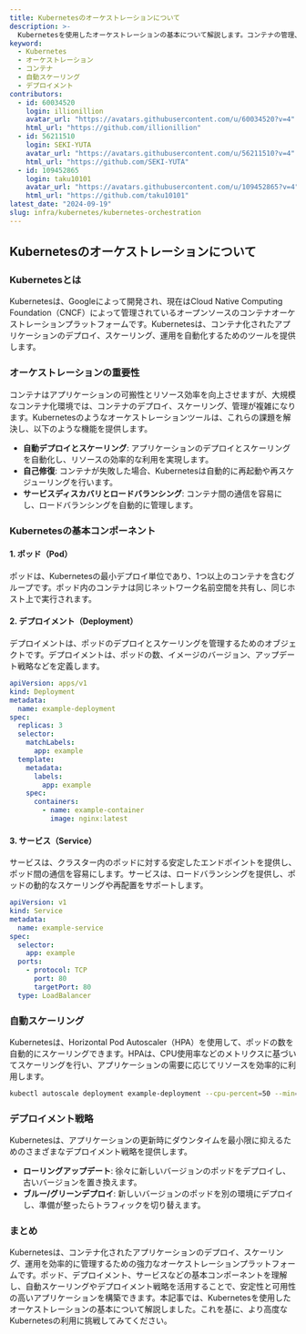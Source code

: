 ```yaml
---
title: Kubernetesのオーケストレーションについて
description: >-
  Kubernetesを使用したオーケストレーションの基本について解説します。コンテナの管理、自動スケーリング、デプロイメント戦略など、Kubernetesの主要な機能とその利点を紹介します。
keyword:
  - Kubernetes
  - オーケストレーション
  - コンテナ
  - 自動スケーリング
  - デプロイメント
contributors:
  - id: 60034520
    login: illionillion
    avatar_url: "https://avatars.githubusercontent.com/u/60034520?v=4"
    html_url: "https://github.com/illionillion"
  - id: 56211510
    login: SEKI-YUTA
    avatar_url: "https://avatars.githubusercontent.com/u/56211510?v=4"
    html_url: "https://github.com/SEKI-YUTA"
  - id: 109452865
    login: taku10101
    avatar_url: "https://avatars.githubusercontent.com/u/109452865?v=4"
    html_url: "https://github.com/taku10101"
latest_date: "2024-09-19"
slug: infra/kubernetes/kubernetes-orchestration
---
```


## Kubernetesのオーケストレーションについて

### Kubernetesとは

Kubernetesは、Googleによって開発され、現在はCloud Native Computing Foundation（CNCF）によって管理されているオープンソースのコンテナオーケストレーションプラットフォームです。Kubernetesは、コンテナ化されたアプリケーションのデプロイ、スケーリング、運用を自動化するためのツールを提供します。

### オーケストレーションの重要性

コンテナはアプリケーションの可搬性とリソース効率を向上させますが、大規模なコンテナ化環境では、コンテナのデプロイ、スケーリング、管理が複雑になります。Kubernetesのようなオーケストレーションツールは、これらの課題を解決し、以下のような機能を提供します。

- **自動デプロイとスケーリング**: アプリケーションのデプロイとスケーリングを自動化し、リソースの効率的な利用を実現します。
- **自己修復**: コンテナが失敗した場合、Kubernetesは自動的に再起動や再スケジューリングを行います。
- **サービスディスカバリとロードバランシング**: コンテナ間の通信を容易にし、ロードバランシングを自動的に管理します。

### Kubernetesの基本コンポーネント

#### 1. ポッド（Pod）

ポッドは、Kubernetesの最小デプロイ単位であり、1つ以上のコンテナを含むグループです。ポッド内のコンテナは同じネットワーク名前空間を共有し、同じホスト上で実行されます。

#### 2. デプロイメント（Deployment）

デプロイメントは、ポッドのデプロイとスケーリングを管理するためのオブジェクトです。デプロイメントは、ポッドの数、イメージのバージョン、アップデート戦略などを定義します。

```yaml
apiVersion: apps/v1
kind: Deployment
metadata:
  name: example-deployment
spec:
  replicas: 3
  selector:
    matchLabels:
      app: example
  template:
    metadata:
      labels:
        app: example
    spec:
      containers:
        - name: example-container
          image: nginx:latest
```

#### 3. サービス（Service）

サービスは、クラスター内のポッドに対する安定したエンドポイントを提供し、ポッド間の通信を容易にします。サービスは、ロードバランシングを提供し、ポッドの動的なスケーリングや再配置をサポートします。

```yaml
apiVersion: v1
kind: Service
metadata:
  name: example-service
spec:
  selector:
    app: example
  ports:
    - protocol: TCP
      port: 80
      targetPort: 80
  type: LoadBalancer
```

### 自動スケーリング

Kubernetesは、Horizontal Pod Autoscaler（HPA）を使用して、ポッドの数を自動的にスケーリングできます。HPAは、CPU使用率などのメトリクスに基づいてスケーリングを行い、アプリケーションの需要に応じてリソースを効率的に利用します。

```bash
kubectl autoscale deployment example-deployment --cpu-percent=50 --min=1 --max=10
```

### デプロイメント戦略

Kubernetesは、アプリケーションの更新時にダウンタイムを最小限に抑えるためのさまざまなデプロイメント戦略を提供します。

- **ローリングアップデート**: 徐々に新しいバージョンのポッドをデプロイし、古いバージョンを置き換えます。
- **ブルー/グリーンデプロイ**: 新しいバージョンのポッドを別の環境にデプロイし、準備が整ったらトラフィックを切り替えます。

### まとめ

Kubernetesは、コンテナ化されたアプリケーションのデプロイ、スケーリング、運用を効率的に管理するための強力なオーケストレーションプラットフォームです。ポッド、デプロイメント、サービスなどの基本コンポーネントを理解し、自動スケーリングやデプロイメント戦略を活用することで、安定性と可用性の高いアプリケーションを構築できます。本記事では、Kubernetesを使用したオーケストレーションの基本について解説しました。これを基に、より高度なKubernetesの利用に挑戦してみてください。
